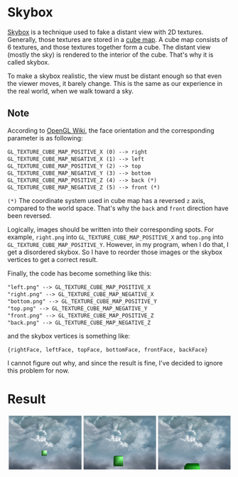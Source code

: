 # Skybox

[Skybox](https://learnopengl.com/Advanced-OpenGL/Cubemaps) is a technique used to fake a distant view with 2D textures.
Generally, those textures are stored in a [cube map](https://www.khronos.org/opengl/wiki/Cubemap_Texture).
A cube map consists of 6 textures, and those textures together form a cube.
The distant view (mostly the sky) is rendered to the interior of the cube.
That's why it is called skybox.

To make a skybox realistic, the view must be distant enough so that even the viewer moves, it barely change.
This is the same as our experience in the real world, when we walk toward a sky.

## Note
According to [OpenGL Wiki](https://www.khronos.org/opengl/wiki/Cubemap_Texture),
the face orientation and the corresponding parameter is as following:

```
GL_TEXTURE_CUBE_MAP_POSITIVE_X (0) --> right
GL_TEXTURE_CUBE_MAP_NEGATIVE_X (1) --> left
GL_TEXTURE_CUBE_MAP_POSITIVE_Y (2) --> top
GL_TEXTURE_CUBE_MAP_NEGATIVE_Y (3) --> bottom
GL_TEXTURE_CUBE_MAP_POSITIVE_Z (4) --> back (*)
GL_TEXTURE_CUBE_MAP_NEGATIVE_Z (5) --> front (*)
```

`(*)` The coordinate system used in cube map has a reversed `z` axis, compared to the world space.
That's why the `back` and `front` direction have been reversed.

Logically, images should be written into their corresponding spots.
For example, `right.png` into `GL_TEXTURE_CUBE_MAP_POSITIVE_X` and `top.png` into `GL_TEXTURE_CUBE_MAP_POSITIVE_Y`.
However, in my program, when I do that, I get a disordered skybox.
So I have to reorder those images or the skybox vertices to get a correct result.

Finally, the code has become something like this:

```
"left.png" --> GL_TEXTURE_CUBE_MAP_POSITIVE_X
"right.png" --> GL_TEXTURE_CUBE_MAP_NEGATIVE_X
"bottom.png" --> GL_TEXTURE_CUBE_MAP_POSITIVE_Y
"top.png" --> GL_TEXTURE_CUBE_MAP_NEGATIVE_Y
"front.png" --> GL_TEXTURE_CUBE_MAP_POSITIVE_Z
"back.png" --> GL_TEXTURE_CUBE_MAP_NEGATIVE_Z
```

and the skybox vertices is something like:

```
{rightFace, leftFace, topFace, bottomFace, frontFace, backFace}
```

I cannot figure out why, and since the result is fine,
I've decided to ignore this problem for now.

# Result

![result](./result.png)
